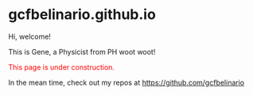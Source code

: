 # gcfbelinario.github.io

Hi, welcome!

This is Gene, a Physicist from PH woot woot!

<font color='red'>  This page is under construction. </font>

In the mean time, check out my repos at https://github.com/gcfbelinario 
